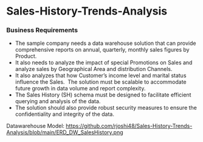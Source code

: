 # Sales-History-Trends-Analysis

### Business Requirements

- The sample company needs a data warehouse solution that can provide comprehensive reports on annual, quarterly, monthly sales figures by Product. 
- It also needs to analyze the impact of special Promotions on Sales and analyze sales by Geographical Area and distribution Channels.
- It also analyzes that how Customer’s income level and marital status influence the Sales.  The solution must be scalable to accommodate future growth in data volume and report complexity. 
- The Sales History (SH) schema must be designed to facilitate efficient querying and analysis of the data.
- The solution should also provide robust security measures to ensure the confidentiality and integrity of the data.

Datawarehouse Model:
https://github.com/rjoshi48/Sales-History-Trends-Analysis/blob/main/ERD_DW_SalesHistory.png

